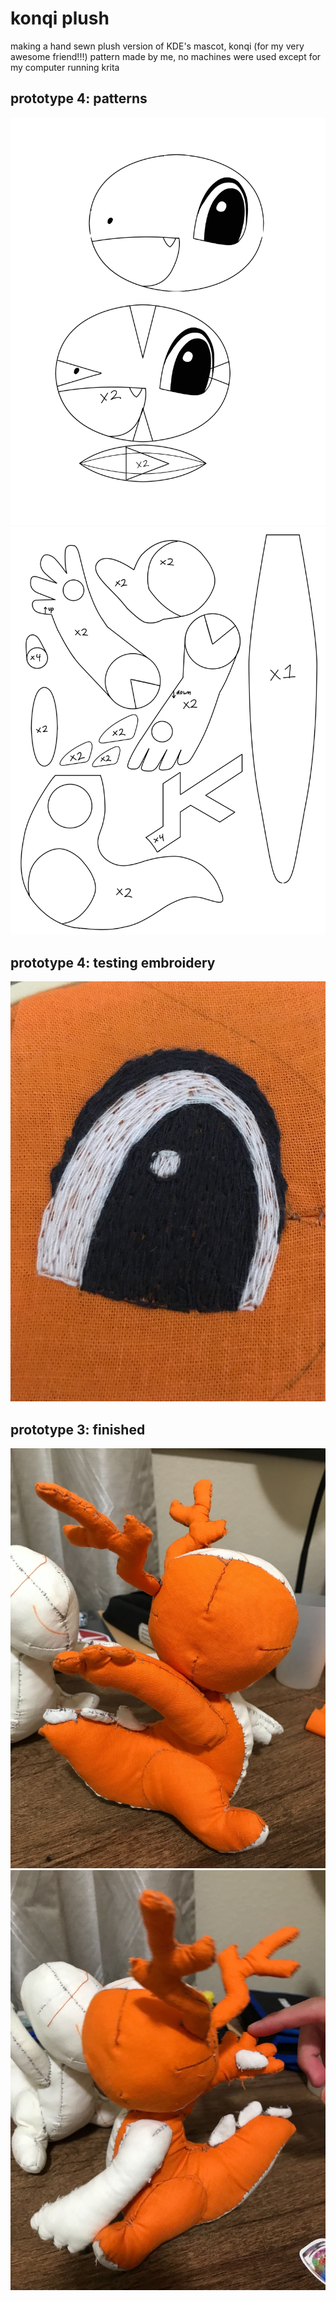 # konqi plush
making a hand sewn plush version of KDE's mascot, konqi
(for my very awesome friend!!!)
pattern made by me, no machines were used except for my computer running krita

## prototype 4: patterns
![Prototype 4's first pattern image](./prototype4/proto4_pattern.png)
![Prototype 4's second pattern image](./prototype4/proto4_pattern1.png)

## prototype 4: testing embroidery
![Prototype 4's Hand embroidery of Konqi's eye, which is black and white.](./prototype4/proto4_wip7.jpg)

## prototype 3: finished
![Prototype 3's end result- a full plush version, without eyes. Facing the left](./prototype3/proto3_finished1.jpg)
![Prototype 3's end result- a full plush version, without eyes. Facing the right](./prototype3/proto3_finished2.jpg)
